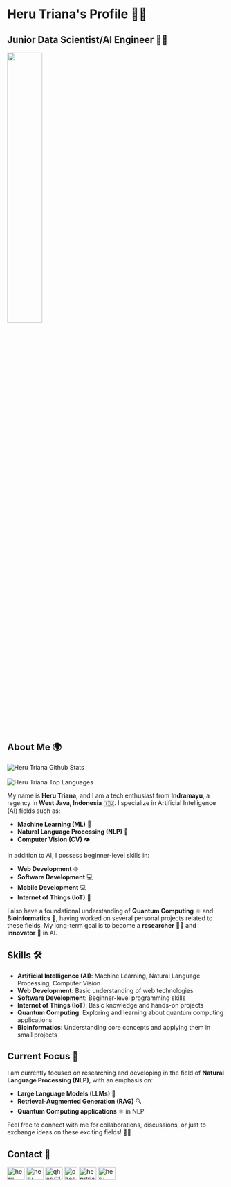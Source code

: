 # Heru Triana's Profile 👨‍💻
## Junior Data Scientist/AI Engineer 👨‍💻
<a target="_blank"><img width="40%" src="https://media0.giphy.com/media/v1.Y2lkPTc5MGI3NjExaDl0Y2twNjQyNzR5cDg2aGEwZmxiMTM5cXV1em9jN2VicDhnZTZjMyZlcD12MV9pbnRlcm5hbF9naWZfYnlfaWQmY3Q9Zw/7x3PHPSMXSONHFuOK4/giphy.gif"></a>

## About Me 🌍

<img align="center" src="https://github-readme-stats.vercel.app/api?username=Herutriana44&include_all_commits=true&count_private=true&show_icons=true&line_height=30&title_color=CDB4DB&icon_color=CDB4DB&text_color=D3D3D3&bg_color=0A0A0A" alt="Heru Triana Github Stats">
<br />
<br />
<img src="https://github-readme-stats.vercel.app/api/top-langs/?username=Herutriana44&layout=donut-vertical&theme=dark&bg_color=0A0A0A" alt="Heru Triana Top Languages"/>
<br />


My name is **Heru Triana**, and I am a tech enthusiast from **Indramayu**, a regency in **West Java, Indonesia** 🇮🇩. I specialize in Artificial Intelligence (AI) fields such as:

- **Machine Learning (ML)** 🤖
- **Natural Language Processing (NLP)** 🧠
- **Computer Vision (CV)** 👁️

In addition to AI, I possess beginner-level skills in:

- **Web Development** 🌐
- **Software Development** 💻
- **Mobile Development** 💻
- **Internet of Things (IoT)** 📡

I also have a foundational understanding of **Quantum Computing** ⚛️ and **Bioinformatics** 🧬, having worked on several personal projects related to these fields. My long-term goal is to become a **researcher** 🧑‍🔬 and **innovator** 🚀 in AI.

## Skills 🛠️

- **Artificial Intelligence (AI)**: Machine Learning, Natural Language Processing, Computer Vision
- **Web Development**: Basic understanding of web technologies
- **Software Development**: Beginner-level programming skills
- **Internet of Things (IoT)**: Basic knowledge and hands-on projects
- **Quantum Computing**: Exploring and learning about quantum computing applications
- **Bioinformatics**: Understanding core concepts and applying them in small projects

## Current Focus 🎯

I am currently focused on researching and developing in the field of **Natural Language Processing (NLP)**, with an emphasis on:

- **Large Language Models (LLMs)** 💬
- **Retrieval-Augmented Generation (RAG)** 🔍
- **Quantum Computing applications** ⚛️ in NLP

Feel free to connect with me for collaborations, discussions, or just to exchange ideas on these exciting fields! 💬🤝

## Contact 📧

<p align="left">
  <a href="https://www.linkedin.com/in/heru-triana-1748b4202/" target="blank"><img align="center"
      src="https://raw.githubusercontent.com/rahuldkjain/github-profile-readme-generator/master/src/images/icons/Social/linked-in-alt.svg"
      alt="heru triana" height="30" width="40" /></a>
  <a href="https://www.facebook.com/heru.triana.946/" target="blank"><img align="center"
      src="https://raw.githubusercontent.com/rahuldkjain/github-profile-readme-generator/master/src/images/icons/Social/facebook.svg"
      alt="heru triana" height="30" width="40" /></a>
  <a href="https://www.instagram.com/qheru11/" target="blank"><img align="center"
      src="https://raw.githubusercontent.com/rahuldkjain/github-profile-readme-generator/master/src/images/icons/Social/instagram.svg"
      alt="qheru11" height="30" width="40" /></a>
  <a href="https://www.threads.net/@qheru11" target="blank"><img align="center"
      src="https://upload.wikimedia.org/wikipedia/commons/thumb/d/db/Threads_%28app%29.png/600px-Threads_%28app%29.png"
      alt="qheru11" height="30" width="30" /></a>
  <a href="https://mail.google.com/mail/u/0/?fs=1&to=herutriana44@gmail.com&su=Let's Connect&body=Hi Heru, I'd love to connect and discuss topics related to AI, NLP, and Quantum Computing! Looking forward to hearing from you.&tf=cm
" target="blank"><img align="center"
      src="https://upload.wikimedia.org/wikipedia/commons/thumb/7/7e/Gmail_icon_%282020%29.svg/2560px-Gmail_icon_%282020%29.svg.png"
      alt="herutriana44@gmail.com" height="30" width="40" /></a>
  <a href="https://scholar.google.com/citations?user=PiTOwU4AAAAJ" target="blank"><img align="center"
      src="https://upload.wikimedia.org/wikipedia/commons/thumb/c/c7/Google_Scholar_logo.svg/512px-Google_Scholar_logo.svg.png"
      alt="heru triana" height="30" width="40" /></a>
</p>
